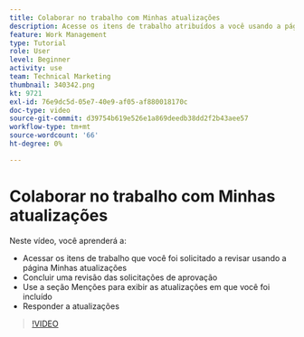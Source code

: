 ```yaml
---
title: Colaborar no trabalho com Minhas atualizações
description: Acesse os itens de trabalho atribuídos a você usando a página Minhas atualizações.
feature: Work Management
type: Tutorial
role: User
level: Beginner
activity: use
team: Technical Marketing
thumbnail: 340342.png
kt: 9721
exl-id: 76e9dc5d-05e7-40e9-af05-af880018170c
doc-type: video
source-git-commit: d39754b619e526e1a869deedb38dd2f2b43aee57
workflow-type: tm+mt
source-wordcount: '66'
ht-degree: 0%

---
```


# Colaborar no trabalho com Minhas atualizações

Neste vídeo, você aprenderá a:

* Acessar os itens de trabalho que você foi solicitado a revisar usando a página Minhas atualizações
* Concluir uma revisão das solicitações de aprovação
* Use a seção Menções para exibir as atualizações em que você foi incluído
* Responder a atualizações

>[!VIDEO](https://video.tv.adobe.com/v/340342/?quality=12)
